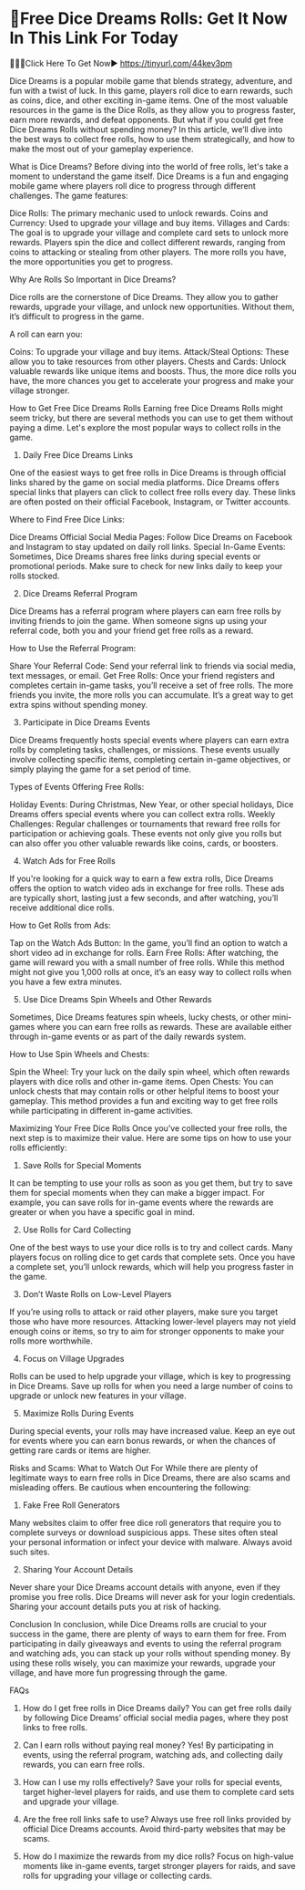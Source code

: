 # 💎Free Dice Dreams Rolls: Get It Now In This Link For Today
🐱‍👤✅Click Here To Get Now▶ https://tinyurl.com/44kev3pm

Dice Dreams is a popular mobile game that blends strategy, adventure, and fun with a twist of luck. In this game, players roll dice to earn rewards, such as coins, dice, and other exciting in-game items. One of the most valuable resources in the game is the Dice Rolls, as they allow you to progress faster, earn more rewards, and defeat opponents. But what if you could get free Dice Dreams Rolls without spending money? In this article, we’ll dive into the best ways to collect free rolls, how to use them strategically, and how to make the most out of your gameplay experience.

What is Dice Dreams?
Before diving into the world of free rolls, let's take a moment to understand the game itself. Dice Dreams is a fun and engaging mobile game where players roll dice to progress through different challenges. The game features:

Dice Rolls: The primary mechanic used to unlock rewards.
Coins and Currency: Used to upgrade your village and buy items.
Villages and Cards: The goal is to upgrade your village and complete card sets to unlock more rewards.
Players spin the dice and collect different rewards, ranging from coins to attacking or stealing from other players. The more rolls you have, the more opportunities you get to progress.

Why Are Rolls So Important in Dice Dreams?

Dice rolls are the cornerstone of Dice Dreams. They allow you to gather rewards, upgrade your village, and unlock new opportunities. Without them, it’s difficult to progress in the game.

A roll can earn you:

Coins: To upgrade your village and buy items.
Attack/Steal Options: These allow you to take resources from other players.
Chests and Cards: Unlock valuable rewards like unique items and boosts.
Thus, the more dice rolls you have, the more chances you get to accelerate your progress and make your village stronger.

How to Get Free Dice Dreams Rolls
Earning free Dice Dreams Rolls might seem tricky, but there are several methods you can use to get them without paying a dime. Let's explore the most popular ways to collect rolls in the game.

1. Daily Free Dice Dreams Links

One of the easiest ways to get free rolls in Dice Dreams is through official links shared by the game on social media platforms. Dice Dreams offers special links that players can click to collect free rolls every day. These links are often posted on their official Facebook, Instagram, or Twitter accounts.

Where to Find Free Dice Links:

Dice Dreams Official Social Media Pages: Follow Dice Dreams on Facebook and Instagram to stay updated on daily roll links.
Special In-Game Events: Sometimes, Dice Dreams shares free links during special events or promotional periods.
Make sure to check for new links daily to keep your rolls stocked.

2. Dice Dreams Referral Program

Dice Dreams has a referral program where players can earn free rolls by inviting friends to join the game. When someone signs up using your referral code, both you and your friend get free rolls as a reward.

How to Use the Referral Program:

Share Your Referral Code: Send your referral link to friends via social media, text messages, or email.
Get Free Rolls: Once your friend registers and completes certain in-game tasks, you’ll receive a set of free rolls.
The more friends you invite, the more rolls you can accumulate. It’s a great way to get extra spins without spending money.

3. Participate in Dice Dreams Events

Dice Dreams frequently hosts special events where players can earn extra rolls by completing tasks, challenges, or missions. These events usually involve collecting specific items, completing certain in-game objectives, or simply playing the game for a set period of time.

Types of Events Offering Free Rolls:

Holiday Events: During Christmas, New Year, or other special holidays, Dice Dreams offers special events where you can collect extra rolls.
Weekly Challenges: Regular challenges or tournaments that reward free rolls for participation or achieving goals.
These events not only give you rolls but can also offer you other valuable rewards like coins, cards, or boosters.

4. Watch Ads for Free Rolls

If you're looking for a quick way to earn a few extra rolls, Dice Dreams offers the option to watch video ads in exchange for free rolls. These ads are typically short, lasting just a few seconds, and after watching, you’ll receive additional dice rolls.

How to Get Rolls from Ads:

Tap on the Watch Ads Button: In the game, you’ll find an option to watch a short video ad in exchange for rolls.
Earn Free Rolls: After watching, the game will reward you with a small number of free rolls.
While this method might not give you 1,000 rolls at once, it’s an easy way to collect rolls when you have a few extra minutes.

5. Use Dice Dreams Spin Wheels and Other Rewards

Sometimes, Dice Dreams features spin wheels, lucky chests, or other mini-games where you can earn free rolls as rewards. These are available either through in-game events or as part of the daily rewards system.

How to Use Spin Wheels and Chests:

Spin the Wheel: Try your luck on the daily spin wheel, which often rewards players with dice rolls and other in-game items.
Open Chests: You can unlock chests that may contain rolls or other helpful items to boost your gameplay.
This method provides a fun and exciting way to get free rolls while participating in different in-game activities.

Maximizing Your Free Dice Rolls
Once you’ve collected your free rolls, the next step is to maximize their value. Here are some tips on how to use your rolls efficiently:

1. Save Rolls for Special Moments

It can be tempting to use your rolls as soon as you get them, but try to save them for special moments when they can make a bigger impact. For example, you can save rolls for in-game events where the rewards are greater or when you have a specific goal in mind.

2. Use Rolls for Card Collecting

One of the best ways to use your dice rolls is to try and collect cards. Many players focus on rolling dice to get cards that complete sets. Once you have a complete set, you’ll unlock rewards, which will help you progress faster in the game.

3. Don’t Waste Rolls on Low-Level Players

If you’re using rolls to attack or raid other players, make sure you target those who have more resources. Attacking lower-level players may not yield enough coins or items, so try to aim for stronger opponents to make your rolls more worthwhile.

4. Focus on Village Upgrades

Rolls can be used to help upgrade your village, which is key to progressing in Dice Dreams. Save up rolls for when you need a large number of coins to upgrade or unlock new features in your village.

5. Maximize Rolls During Events

During special events, your rolls may have increased value. Keep an eye out for events where you can earn bonus rewards, or when the chances of getting rare cards or items are higher.

Risks and Scams: What to Watch Out For
While there are plenty of legitimate ways to earn free rolls in Dice Dreams, there are also scams and misleading offers. Be cautious when encountering the following:

1. Fake Free Roll Generators

Many websites claim to offer free dice roll generators that require you to complete surveys or download suspicious apps. These sites often steal your personal information or infect your device with malware. Always avoid such sites.

2. Sharing Your Account Details

Never share your Dice Dreams account details with anyone, even if they promise you free rolls. Dice Dreams will never ask for your login credentials. Sharing your account details puts you at risk of hacking.

Conclusion
In conclusion, while Dice Dreams rolls are crucial to your success in the game, there are plenty of ways to earn them for free. From participating in daily giveaways and events to using the referral program and watching ads, you can stack up your rolls without spending money. By using these rolls wisely, you can maximize your rewards, upgrade your village, and have more fun progressing through the game.

FAQs
1. How do I get free rolls in Dice Dreams daily? You can get free rolls daily by following Dice Dreams’ official social media pages, where they post links to free rolls.

2. Can I earn rolls without paying real money? Yes! By participating in events, using the referral program, watching ads, and collecting daily rewards, you can earn free rolls.

3. How can I use my rolls effectively? Save your rolls for special events, target higher-level players for raids, and use them to complete card sets and upgrade your village.

4. Are the free roll links safe to use? Always use free roll links provided by official Dice Dreams accounts. Avoid third-party websites that may be scams.

5. How do I maximize the rewards from my dice rolls? Focus on high-value moments like in-game events, target stronger players for raids, and save rolls for upgrading your village or collecting cards.

